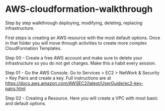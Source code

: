 # AWS-cloudformation-walkthrough
Step by step walkthrough deploying, modifying, deleting, replacing infrastructure.  

First steps is creating an AWS resource with the most default options.  Once in that folder you will move through activities to create more complex CloudFormation Templates.

Step 00 - Create a free AWS account and make sure to delete your infrastructure so you do not get charges. Make this a habit every session.

Step 01 - Go the AWS Console.  Go to Services > EC2 > NetWork & Security > Key Pairs and create a key.  Full instructions are at https://docs.aws.amazon.com/AWSEC2/latest/UserGuide/ec2-key-pairs.html   

Step 02 - Creating a Resource.  Here you will create a VPC with most basic and default options.
